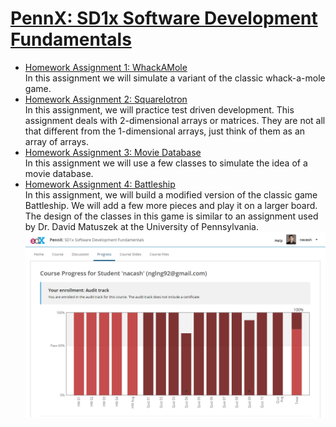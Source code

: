 # [PennX: SD1x Software Development Fundamentals](https://www.edx.org/course/software-development-fundamentals-pennx-sd1x)
* [Homework Assignment 1: WhackAMole](https://courses.edx.org/courses/course-v1:PennX+SD1x+2T2017/courseware/6bf44b6eecab4a0f824ee8ef0949f44b/af971c95ae0a429ba9ab7fff54d9bd1b/?activate_block_id=block-v1%3APennX%2BSD1x%2B2T2017%2Btype%40sequential%2Bblock%40af971c95ae0a429ba9ab7fff54d9bd1b)  
In this assignment we will simulate a variant of the classic whack-a-mole game.
* [Homework Assignment 2: Squarelotron](https://courses.edx.org/courses/course-v1:PennX+SD1x+2T2017/courseware/5d48af4442d44715b72408bf79ff88c8/362ca218ae7e4d43abaeb3a4d5fe7e31/?activate_block_id=block-v1%3APennX%2BSD1x%2B2T2017%2Btype%40sequential%2Bblock%40362ca218ae7e4d43abaeb3a4d5fe7e31)  
In this assignment, we will practice test driven development. This assignment deals with 2-dimensional arrays or matrices. They are not all that different from the 1-dimensional arrays, just think of them as an array of arrays.
* [Homework Assignment 3: Movie Database](https://courses.edx.org/courses/course-v1:PennX+SD1x+2T2017/courseware/fdab6783c1f44d0f8d5ed1904d3035b8/bcc139ca21134a128f0a76d6289362cb/?activate_block_id=block-v1%3APennX%2BSD1x%2B2T2017%2Btype%40sequential%2Bblock%40bcc139ca21134a128f0a76d6289362cb)  
In this assignment we will use a few classes to simulate the idea of a movie database. 
* [Homework Assignment 4: Battleship](https://courses.edx.org/courses/course-v1:PennX+SD1x+2T2017/courseware/5a08e394537c4bd5bbe8a2f69e0596e7/c9fb56c0dd99476b9e03c4fc78b67e22/?activate_block_id=block-v1%3APennX%2BSD1x%2B2T2017%2Btype%40sequential%2Bblock%40c9fb56c0dd99476b9e03c4fc78b67e22)  
In this assignment, we will build a modified version of the classic game Battleship. We will add a few more pieces and play it on a larger board. The design of the classes in this game is similar to an assignment used by Dr. David Matuszek at the University of Pennsylvania.  
![Course progress](/SD1xProgress.png?raw=true "SD1x Course progress")

